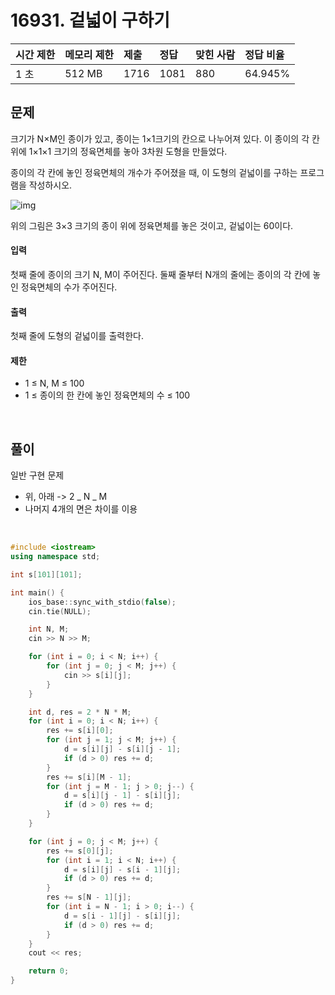 # 16931. 겉넓이 구하기

| 시간 제한 | 메모리 제한 | 제출 | 정답 | 맞힌 사람 | 정답 비율 |
| :-------- | :---------- | :--- | :--- | :-------- | :-------- |
| 1 초      | 512 MB      | 1716 | 1081 | 880       | 64.945%   |

## 문제

크기가 N×M인 종이가 있고, 종이는 1×1크기의 칸으로 나누어져 있다. 이 종이의 각 칸 위에 1×1×1 크기의 정육면체를 놓아 3차원 도형을 만들었다.

종이의 각 칸에 놓인 정육면체의 개수가 주어졌을 때, 이 도형의 겉넓이를 구하는 프로그램을 작성하시오.

![img](https://upload.acmicpc.net/8d68cff7-fd62-4ae8-8b27-f8a5621e4ddd/-/preview/)

위의 그림은 3×3 크기의 종이 위에 정육면체를 놓은 것이고, 겉넓이는 60이다.

#### 입력

첫째 줄에 종이의 크기 N, M이 주어진다. 둘째 줄부터 N개의 줄에는 종이의 각 칸에 놓인 정육면체의 수가 주어진다.

#### 출력

첫째 줄에 도형의 겉넓이를 출력한다.

#### 제한

- 1 ≤ N, M ≤ 100
- 1 ≤ 종이의 한 칸에 놓인 정육면체의 수 ≤ 100

<br/>

## 풀이

일반 구현 문제

- 위, 아래 -> 2 _ N _ M
- 나머지 4개의 면은 차이를 이용

<br/>

```c++
#include <iostream>
using namespace std;

int s[101][101];

int main() {
	ios_base::sync_with_stdio(false);
	cin.tie(NULL);

	int N, M;
	cin >> N >> M;

	for (int i = 0; i < N; i++) {
		for (int j = 0; j < M; j++) {
			cin >> s[i][j];
		}
	}

	int d, res = 2 * N * M;
	for (int i = 0; i < N; i++) {
		res += s[i][0];
		for (int j = 1; j < M; j++) {
			d = s[i][j] - s[i][j - 1];
			if (d > 0) res += d;
 		}
		res += s[i][M - 1];
		for (int j = M - 1; j > 0; j--) {
			d = s[i][j - 1] - s[i][j];
			if (d > 0) res += d;
		}
	}

	for (int j = 0; j < M; j++) {
		res += s[0][j];
		for (int i = 1; i < N; i++) {
			d = s[i][j] - s[i - 1][j];
			if (d > 0) res += d;
		}
		res += s[N - 1][j];
		for (int i = N - 1; i > 0; i--) {
			d = s[i - 1][j] - s[i][j];
			if (d > 0) res += d;
		}
	}
	cout << res;

	return 0;
}
```
